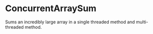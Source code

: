 # ConcurrentArraySum
Sums an incredibly large array in a single threaded method and multi-threaded method.

